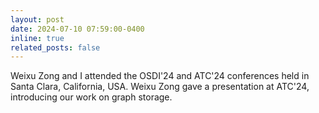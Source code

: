 ```yaml
---
layout: post
date: 2024-07-10 07:59:00-0400
inline: true
related_posts: false
---
```


Weixu Zong and I attended the OSDI'24 and ATC'24 conferences held in Santa Clara, California, USA. Weixu Zong gave a presentation at ATC'24, introducing our work on graph storage.